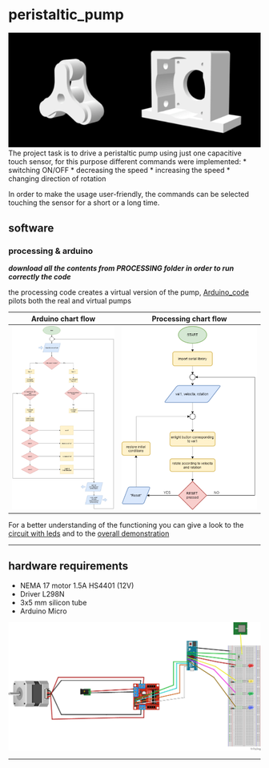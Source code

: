 # peristaltic_pump
 <img src="https://github.com/adelplasters/peristaltic_pump/blob/main/peristaltic.png" width="700">
The project task is to drive a peristaltic pump using just one capacitive touch sensor, for this purpose different commands were implemented:
* switching ON/OFF 
* decreasing the speed
* increasing the speed 
* changing direction of rotation 

In order to make the usage user-friendly, the commands can be selected touching the sensor for a short or a long time. 




  ## software
    
   ### processing & arduino 
       
   ***download all the contents from PROCESSING folder in order to run correctly the code***
      
   the processing code creates a virtual version of the pump, [Arduino_code](https://github.com/adelplasters/peristaltic_pump/blob/main/Arduino_code.ino) pilots both the real and virtual pumps 
       
       
       
 | Arduino chart flow  | Processing chart flow |
| ------------- | ------------- |
|  <img src="https://github.com/adelplasters/peristaltic_pump/blob/main/Flowchart_Arduino.jpg" width="345"> | <img src="https://github.com/adelplasters/peristaltic_pump/blob/main/flowchart_Processing.png" width="450"> |


For a better understanding of the functioning you can give a look to the [circuit with leds](https://github.com/adelplasters/peristaltic_pump/blob/main/circuit_leds.mp4) and to the [overall demonstration](https://github.com/adelplasters/peristaltic_pump/blob/main/final_video.mp4)
 
   * * *

  ## hardware requirements 
 
  * NEMA 17 motor 1.5A HS4401 (12V) 
  * Driver L298N  
  * 3x5 mm silicon tube 
  * Arduino Micro 
 
  <img src="https://github.com/adelplasters/peristaltic_pump/blob/main/circuit.png" width="820">

 
  * * * 
 
   
   



